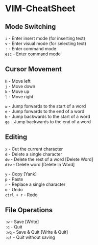 # VIM-CheatSheet

## Mode Switching

`i` - Enter insert mode (for inserting text) <br>
`v` - Enter visual mode (for selecting text) <br>
`:` - Enter command mode <br>
`esc` - Enter command mode

## Cursor Movement

`h` - Move left <br>
`j` - Move down <br>
`k` - Move up <br>
`l` - Move right <br>

`w` - Jump forwards to the start of a word <br>
`e` - Jump forwards to the end of a word <br>
`b` - Jump backwards to the start of a word <br>
`ge` - Jump backwards to the end of a word <br>

## Editing

`x` - Cut the current character <br>
`d` - Delete a single character <br>
`dw` - Delete the rest of a word \[Delete Word\] <br>
`diw` - Delete word \[Delete In Word\] <br>

`y` - Copy \[Yank\] <br>
`p` - Paste <br>
`r` - Replace a single character <br>
`u` - Undo <br>
`ctrl + r` - Redo <br>

## File Operations

`:w` - Save \[Write\] <br>
`:q` - Quit <br>
`:wq` - Save & Quit \[Write & Quit\] <br>
`:q!` - Quit without saving <br>
